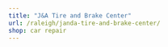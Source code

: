 ```yaml
---
title: "J&A Tire and Brake Center"
url: /raleigh/janda-tire-and-brake-center/
shop: car repair
---
```

